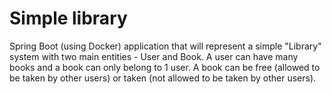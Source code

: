 # Simple library
Spring Boot (using Docker) application that will represent a simple "Library" system with two main entities - User and Book. 
A user can have many books and a book can only belong to 1 user. 
A book can be free (allowed to be taken by other users) or taken (not allowed to be taken by other users).
